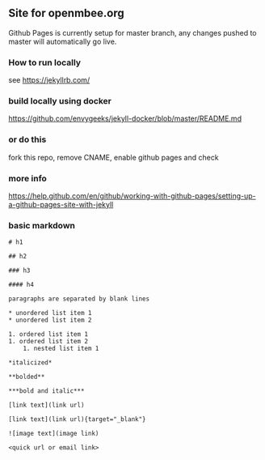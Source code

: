 ## Site for openmbee.org

Github Pages is currently setup for master branch, any changes pushed to master will automatically go live.

### How to run locally

see https://jekyllrb.com/

### build locally using docker

https://github.com/envygeeks/jekyll-docker/blob/master/README.md

### or do this

fork this repo, remove CNAME, enable github pages and check

### more info

https://help.github.com/en/github/working-with-github-pages/setting-up-a-github-pages-site-with-jekyll

### basic markdown

    # h1

    ## h2

    ### h3

    #### h4

    paragraphs are separated by blank lines

    * unordered list item 1
    * unordered list item 2

    1. ordered list item 1
    1. ordered list item 2
        1. nested list item 1

    *italicized*

    **bolded**

    ***bold and italic***

    [link text](link url)

    [link text](link url){target="_blank"}

    ![image text](image link)

    <quick url or email link>
